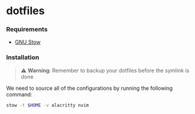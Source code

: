 # dotfiles

### Requirements

- [GNU Stow](https://www.gnu.org/software/stow/)

### Installation

> :warning: **Warning**: Remember to backup your dotfiles before the symlink is done

We need to source all of the configurations by running the following command:

```bash
stow -t $HOME -v alacritty nvim
```

